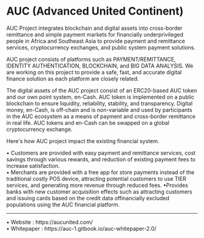 # AUC (Advanced United Continent)

AUC Project integrates blockchain and digital assets into cross-border remittance and simple payment markets for financially underprivileged people in Africa and Southeast Asia to provide payment and remittance services, cryptocurrency exchanges, and public system payment solutions.

AUC project consists of platforms such as PAYMENT/REMITTANCE, IDENTITY AUTHENTICATION, BLOCKCHAIN, and BIG DATA ANALYSIS. We are working on this project to provide a safe, fast, and accurate digital finance solution as each platform are closely related.

The digital assets of the AUC project consist of an ERC20-based AUC token and our own point system, en-Cash. AUC token is implemented on a public blockchain to ensure liquidity, reliability, stability, and transparency. Digital money, en-Cash, is off-chain and is non-variable and used by participants in the AUC ecosystem as a means of payment and cross-border remittance in real life. AUC tokens and en-Cash can be swapped on a global cryptocurrency exchange.

Here's how AUC project impact the existing financial system.

• Customers are provided with easy payment and remittance services, cost savings through various rewards, and reduction of existing payment fees to increase satisfaction.<br/>
• Merchants are provided with a free app for store payments instead of the traditional costly POS device, attracting potential customers to use TIER services, and generating more revenue through reduced fees. •Provides banks with new customer acquisition effects such as attracting customers and issuing cards based on the credit data offinancially excluded populations using the AUC financial platform.

<hr/>
• Website : https://aucunited.com/<br/>
• Whitepaper : https://auc-1.gitbook.io/auc-whitepaper-2.0/
